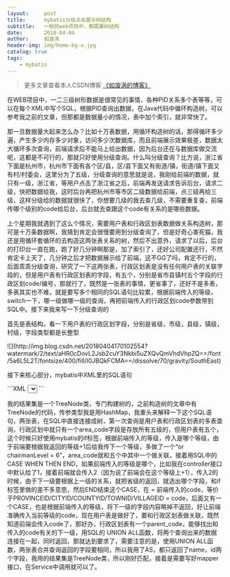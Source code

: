 ```yaml
---
layout:     post
title:      mybatis分级点击展示树结构
subtitle:   一般的web项目中，都需要树结构
date:       2018-04-04
author:     如漩涡
header-img: img/home-bg-o.jpg
catalog: true
tags:
    - mybatis
---
```


> 更多文章查看本人CSDN博客 [《如漩涡的博客》](https://blog.csdn.net/m0_37701381)

<p>  在WEB项目中，一二三级树形数据是很常见的事情，各种PID关系多个表等等，可以在每个XML中写个SQL，根据PID查询出数据，在Java代码中循环构造树，可以参考我之前的文章，但那都是数据量小的情况，表中加个索引，就非常快了。</p>

<p>   那一旦数据量大起来怎么办？比如十万表数据，用循环构造树的话，那得循环多少遍，产生多少内存多少对象，访问多少次数据库，而且前端展示效果极差，数据太大循环多次查询，前端请求后不能马上给出数据，因为后台还在与数据库做交流呢，这都是不可行的，那就只好使用分级查询。什么叫分级查询？比方说，浙江省下面是杭州市，杭州市下面有各个区/县，区/县下面又有街道/镇，街道/镇下面又有村/村委会，这里分为了五级，分级查询的意思就是说，我刚给前端的数据，就只有一级，浙江省，等用户点击了浙江省之后，前端再发送请求告诉后台，请求二级，快把数据给我，这时后台再把杭州市等市区二级数据给前端，点三级再给三级，这样分级给的数据就很快了，你想要几级的我去查几级，不需要重复查，前端传哪个级别的code给后台，后台就去查跟这个code有关系的是哪些数据。</p>

<p>   上个星期我就遇到了这么个情况，需要用户表和行政区划表数据做关系构造树，那可是十万条数据啊，我猜到肯定会很慢要用到分级查询了，但是好奇心害死猫，我还是用循环套循环的去构造这两张表关系的树，然后不出意外，请求了以后，后台的打印台一直在跑，跑了好几分钟啊那是，加了索引了，还好公司配置还行，不然肯定卡上天了，几分钟之后才把数据展示给了前端，这不GG了吗，肯定不行的，后面乖乖分级查询，研究了一下这两张表，行政区划表是没有任何用户表的关联字段的，但是用户表有行政区划表的字段，有五个，分别是省市县镇村五个字段的行政区划code/编号，那就行了，既然是一张表的事情，更省事了，还好不是多表，多表其实也不难，就是要写多个相同的SQL语句比较累，根据前端传入的等级，switch一下，哪一级做哪一级的查询，再把前端传入的行政区划code参数带到SQL中。接下来我来写一下分级查询的</p>

<p>首先是表结构，看一下用户表的行政区划字段，分别是省级，市级，县级，镇级，村级，字段类型都是长整型</p>
![](http://img.blog.csdn.net/20180404170102554?watermark/2/text/aHR0cDovL2Jsb2cuY3Nkbi5uZXQvQmVhdVhpZQ==/font/5a6L5L2T/fontsize/400/fill/I0JBQkFCMA==/dissolve/70/gravity/SouthEast)

<p>接下来核心部分，mybatis中XML里的SQL语句</p>
```XML
<select id="findRegionCode" resultType="com.uhope.rl.watersource.core.RegionTreeNode" parameterType="java.util.HashMap">
  SELECT
  su.`NAME` AS name,
  su.ID AS id,
  su.chairmanlevel AS regionLevel,
  0 AS type,
  0 AS isParent
  FROM
  `sm_user` su,
  md_administrative_region mar
  WHERE
  <if test="chairmanLevel == 1">su.PROVINCEID = mar.area_code</if>
  <if test="chairmanLevel == 2">su.CITYID = mar.area_code</if>
  <if test="chairmanLevel == 3">su.COUNTYID = mar.area_code</if>
  <if test="chairmanLevel == 4">su.TOWNID = mar.area_code</if>
  <if test="chairmanLevel == 5 or chairmanLevel == 6">su.VILLAGEID = mar.area_code</if>
  AND CASE #{chairmanLevel}
  WHEN 2 THEN
  su.PROVINCEID
  WHEN 3 THEN
  su.CITYID
  WHEN 4 THEN
  su. COUNTYID
  WHEN 5 THEN
  su.TOWNID
  ELSE
  su.VILLAGEID
  END = #{code}
  AND CASE #{chairmanLevel}
  WHEN 1 THEN
  su.cityid
  WHEN 2 THEN
  su.countyid
  WHEN 3 THEN
  su.townid
  WHEN 4 THEN
  su.villageid
  END IS NULL
  UNION ALL
  SELECT
  area_name AS name,
  area_code AS id,
  grade AS regionLevel,
  1 AS type,
  1 AS isParent
  FROM
  md_administrative_region
  WHERE
  parent_code = #{code}
</select>
```

<p>我的结果集是一个TreeNode类，专门构建树的，之前构造树的文章中有TreeNode的代码，传参类型我是用HashMap，我重头来解释一下这个SQL语句，两张表，在SQL中直接连接成树，第一次查询是用户表和行政区划表的多表查询，行政区划中就只有一个area_code字段是存放所有五级的，但用户表有五个，这个时候只好使用mybatis的if标签，根据前端传入的等级，传入是哪个等级，由于前端要根据我返回的等级+1后给我传下一个等级，多做了一个“or chairmanLevel = 6”，area_code就和五个中其中一个做关联，接着用SQL中的CASE WHEN THEN END，如果前端传入的等级是哪个，比如我在controller接口中默认给了1，接着前端就会传入2（因为说了前端会在这个等级上+1），传入2的时候，由于下一级要根据上一级的关系，就把省级的返回，就选出哪个字段，和if标签里做的差不多意思，然后END结束这个CASE，在 = 前端传入的code，等价于PROVINCEID/CITYID/COUNTYID/TOWNID/VILLAGEID = code，后面又有一个CASE，也是根据前端传入的等级，将下一级的字段内容略掉不返回，好让前端准确传入当前等级的code，现在用户表是做好了，要和行政区划表做关联，既然知道前端会传入code了，那好办，行政区划表有一个parent_code，能够找出和传入的code有关的下一级，用SQL的 UNION ALL函数，将两个查询出来的数据连接在一起，同时返回，那就达到要求了，需要注意的是，使用UNION ALL函数，两张表合并查询返回的字段要相同，所以我用了AS，都只返回了name，id两个字段，我用的结果集是TreeNode类，所以刚好匹配，接着是需要写好mapper接口，在Service中调用就可以了。</p>
